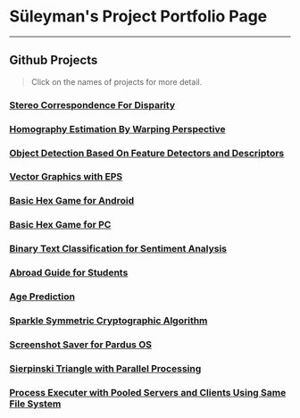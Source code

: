 # Süleyman's Project Portfolio Page

***
## Github Projects
> Click on the names of projects for more detail.

### [Stereo Correspondence For Disparity](../Stereo-Correspondence-For-Disparity)

### [Homography Estimation By Warping Perspective](../Homography-Estimation)

### [Object Detection Based On Feature Detectors and Descriptors](../Object-Detection)

### [Vector Graphics with EPS](../Vector-Graphics-with-EPS)

### [Basic Hex Game for Android](../Hex-Game-for-Android)

### [Basic Hex Game for PC](../Hex-Game-for-PC)

### [Binary Text Classification for Sentiment Analysis](../Binary-Classification-for-Sentiment-Analysis)

### [Abroad Guide for Students](../Abroad-Guide-for-Students)

### [Age Prediction](../Age-Prediction)

### [Sparkle Symmetric Cryptographic Algorithm](../CSE-470/tree/main/Project)

### [Screenshot Saver for Pardus OS](../Cizdirgec_PardusAcikHack)

### [Sierpinski Triangle with Parallel Processing](../Sierpinski-Triangle)

### [Process Executer with Pooled Servers and Clients Using Same File System](../Process-Executer-with-Pooled-Servers-and-Clients-Using-Same-File-System)
